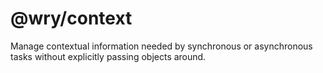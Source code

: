 # @wry/context

Manage contextual information needed by synchronous or asynchronous
tasks without explicitly passing objects around.
